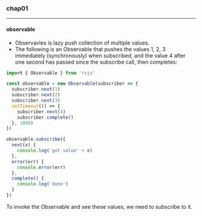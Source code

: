 ### chap01

---
#### observable

- Observavles is lazy push collection of multiple values.
- The following is an Observable that pushes the values 1, 2, 3 
immediately (synchronously) when subscribed, and the value 4 after 
one second has passed since the subscribe call, then completes:
```js
import { Observable } from 'rxjs'

const observable = new Observable(subscriber => {
  subscriber.next(1)
  subscriber.next(2)
  subscriber.next(3)
  setTimeout(() => {
    subscriber.next(4)
    subscriber.complete()
  }, 1000)
})

observable.subscribe({
  next(x) {
    console.log('got value' + x)
  },
  error(err) {
    console.error(err)
  },
  complete() {
    console.log('done')
  }
})
```
To invoke the Observable and see these values, we need to subscribe to it.
